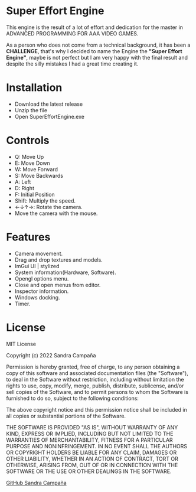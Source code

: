 # Super Effort Engine

This engine is the result of a lot of effort and dedication for the master in ADVANCED PROGRAMMING FOR AAA VIDEO GAMES.

As a person who does not come from a technical background, it has been a **CHALLENGE**, that's why I decided to name the Engine the **"Super Effort Engine"**, maybe is not perfect but I am very happy with the final result and despite the silly mistakes I had a great time creating it. 

# Installation

- Download the latest release
- Unzip the file
- Open SuperEffortEngine.exe

# Controls
- Q: Move Up
- E: Move Down
- W: Move Forward
- S: Move Backwards
- A: Left
- D: Right
- F: Initial Position
- Shift: Multiply the speed. 
- ←↓↑→: Rotate the camera. 
- Move the camera with the mouse. 

# Features
- Camera movement.
- Drag and drop textures and models.
- ImGui UI | stylized
- System information(Hardware, Software).
- Opengl options menu.
- Close and open menus from editor.
- Inspector information.
- Windows docking.
- Timer.

# License

MIT License

Copyright (c) 2022 Sandra Campaña

Permission is hereby granted, free of charge, to any person obtaining a copy
of this software and associated documentation files (the "Software"), to deal
in the Software without restriction, including without limitation the rights
to use, copy, modify, merge, publish, distribute, sublicense, and/or sell
copies of the Software, and to permit persons to whom the Software is
furnished to do so, subject to the following conditions:

The above copyright notice and this permission notice shall be included in all
copies or substantial portions of the Software.

THE SOFTWARE IS PROVIDED "AS IS", WITHOUT WARRANTY OF ANY KIND, EXPRESS OR
IMPLIED, INCLUDING BUT NOT LIMITED TO THE WARRANTIES OF MERCHANTABILITY,
FITNESS FOR A PARTICULAR PURPOSE AND NONINFRINGEMENT. IN NO EVENT SHALL THE
AUTHORS OR COPYRIGHT HOLDERS BE LIABLE FOR ANY CLAIM, DAMAGES OR OTHER
LIABILITY, WHETHER IN AN ACTION OF CONTRACT, TORT OR OTHERWISE, ARISING FROM,
OUT OF OR IN CONNECTION WITH THE SOFTWARE OR THE USE OR OTHER DEALINGS IN THE
SOFTWARE.

[GitHub Sandra Campaña](https://github.com/csandra24/HauntedHouse_Zork)
